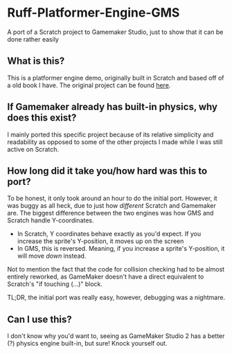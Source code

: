 # Ruff-Platformer-Engine-GMS
A port of a Scratch project to Gamemaker Studio, just to show that it can be done rather easily

## What is this?

This is a platformer engine demo, originally built in Scratch and based off of a old book I have. The original project can be found [here](https://scratch.mit.edu/projects/114215238).

## If Gamemaker already has built-in physics, why does this exist?

I mainly ported this specific project because of its relative simplicity and readability as opposed to some of the other projects I made while I was still active on Scratch.

## How long did it take you/how hard was this to port?

To be honest, it only took around an hour to do the initial port. However, it was buggy as all heck, due to just how _different_ Scratch and Gamemaker are. The biggest difference between the two engines was how GMS and Scratch handle Y-coordinates.
- In Scratch, Y coordinates behave exactly as you'd expect. If you increase the sprite's Y-position, it moves up on the screen
- In GMS, this is reversed. Meaning, if you increase a sprite's Y-position, it will move _down_ instead.

Not to mention the fact that the code for collision checking had to be almost entirely reworked, as GameMaker doesn't have a direct equivalent to Scratch's "if touching (...)" block. 

TL;DR, the initial port was really easy, however, debugging was a nightmare.

## Can I use this?

I don't know why you'd want to, seeing as GameMaker Studio 2 has a better (?) physics engine built-in, but sure! Knock yourself out.

